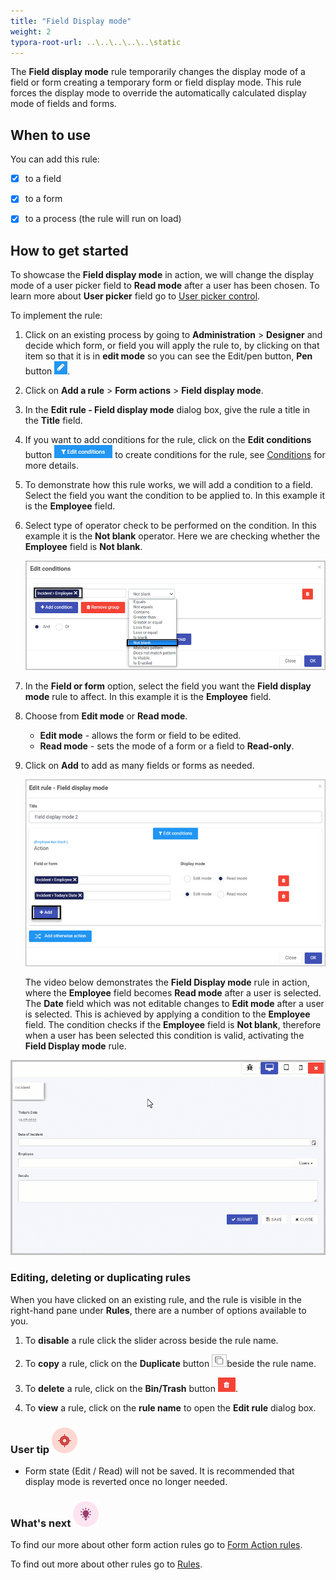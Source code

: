 ```yaml
---
title: "Field Display mode"
weight: 2
typora-root-url: ..\..\..\..\..\static
---
```


The **Field display mode** rule temporarily changes the display mode of a field or form creating a temporary form or field display mode. This rule forces the display mode to override the automatically calculated display mode of fields and forms.		


## When to use

You can add this rule:

- [x] to a field
- [x] to a form 
- [x] to a process (the rule will run on load)



## How to get started

To showcase the **Field display mode** in action, we will change the display mode of a user picker field to **Read mode** after a user has been chosen. To learn more about **User picker** field go to [User picker control](/docs/platform/controls/input/user-picker/).

To implement the rule:

1. Click on an existing process by going to **Administration** > **Designer** and decide which form, or field you will apply the rule to, by clicking on that item so that it is in **edit mode** so you can see the Edit/pen button, **Pen** button ![Pen button](/images/penicon.png).

2. Click on **Add a rule** > **Form actions** > **Field display mode**.

3. In the **Edit rule - Field display mode** dialog box, give the rule a title in the **Title** field.

4. If you want to add conditions for the rule, click on the **Edit conditions** button ![Edit conditions button](/images/editconditions.png) to create conditions for the rule, see [Conditions](/docs/platform/rules/general/add-conditions/) for more details.

5. To demonstrate how this rule works, we will add a condition to a field. Select the field you want the condition to be applied to. In this example it is the **Employee** field.

6. Select type of operator check to be performed on the condition. In this example it is the **Not blank** operator. Here we are checking whether the **Employee** field is **Not blank**.

   ![Edit conditions](/images/example-condition-field-display-mode.jpg) 

7. In the **Field or form** option, select the field you want the **Field display mode** rule to affect. In this example it is the **Employee** field.

8. Choose from **Edit mode** or **Read mode**.

   - **Edit mode** - allows the form or field to be edited.
   - **Read mode** - sets the mode of a form or a field to **Read-only**.

9. Click on **Add** to add as many fields or forms as needed.

   ![Edit rule dialog box](/images/examples-field-display-mode-fields.jpg)

	The video below demonstrates the **Field Display mode** rule in action, where the **Employee** field becomes **Read mode** after a user is selected. The 	**Date** field which was not editable changes to **Edit mode** after a user is selected. This is achieved by applying a condition to the **Employee** field. The condition checks if the **Employee** field is **Not blank**, therefore when a user has been selected this condition is valid, activating the **Field Display mode** rule.

<img src="/videos/gifs/examples/field-display-mode/field-display-mode2.gif"/>



### Editing, deleting or duplicating rules

When you have clicked on an existing rule, and the rule is visible in the right-hand pane under **Rules**, there are a number of options available to you.

1. To **disable** a rule click the slider across beside the rule name. 

2. To **copy** a rule, click on the **Duplicate** button ![Duplicate button](/images/duplicate-button.jpg)beside the rule name. 

3. To **delete** a rule, click on the **Bin/Trash** button ![Bin/Trash button](/images/bin.png).

4. To **view** a rule, click on the **rule name** to open the **Edit rule** dialog box.

   

### User tip ![Target icon](/images/05.png)

- Form state (Edit / Read) will not be saved. It is recommended that display mode is reverted once no longer needed.

  

### What's next ![Idea icon](/images/18.png) 

To find our more about other form action rules go to [Form Action rules](/docs/platform/rules/form-actions/).

To find out more about other rules go to [Rules](/docs/platform/rules/).
